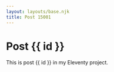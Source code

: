 ```yaml
---
layout: layouts/base.njk
title: Post 15001
---
```


# Post {{ id }}

This is post {{ id }} in my Eleventy project.
